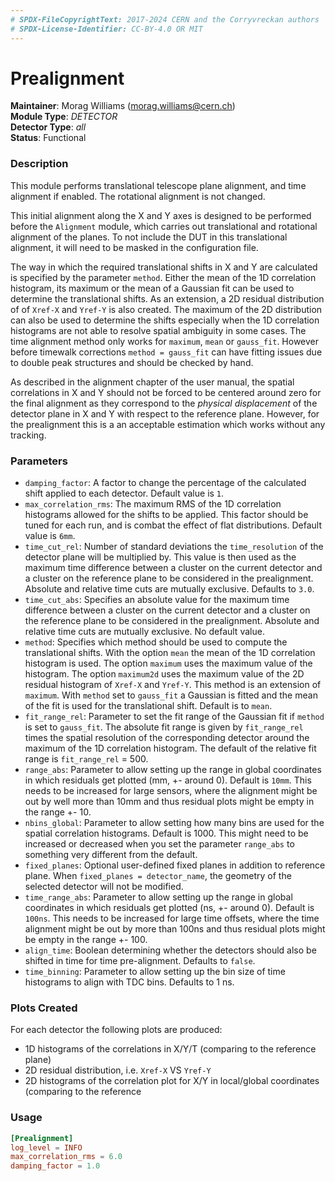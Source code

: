 ```yaml
---
# SPDX-FileCopyrightText: 2017-2024 CERN and the Corryvreckan authors
# SPDX-License-Identifier: CC-BY-4.0 OR MIT
---
```


# Prealignment

**Maintainer**: Morag Williams (<morag.williams@cern.ch>)  
**Module Type**: *DETECTOR*  
**Detector Type**: *all*  
**Status**: Functional  

### Description

This module performs translational telescope plane alignment, and time alignment if enabled. The rotational alignment is not changed.

This initial alignment along the X and Y axes is designed to be performed before the `Alignment` module, which carries out translational and rotational alignment of the planes. To not include the DUT in this translational alignment, it will need to be masked in the configuration file.

The way in which the required translational shifts in X and Y are calculated is specified by the parameter `method`.
Either the mean of the 1D correlation histogram, its maximum or the mean of a Gaussian fit can be used to determine the translational shifts. As an extension, a 2D residual distribution of of `Xref-X` and `Yref-Y` is also created. The maximum of the 2D distribution can also be used to determine the shifts especially when the 1D correlation histograms are not able to resolve spatial ambiguity in some cases.
The time alignment method only works for `maximum`, `mean` or `gauss_fit`. However before timewalk corrections `method = gauss_fit` can have fitting issues due to double peak structures and should be checked by hand.

As described in the alignment chapter of the user manual, the spatial correlations in X and Y should not be forced to be centered around zero for the final alignment as they correspond to the *physical displacement* of the detector plane in X and Y with respect to the reference plane.
However, for the prealignment this is a an acceptable estimation which works without any tracking.

### Parameters

* `damping_factor`: A factor to change the percentage of the calculated shift applied to each detector. Default value is `1`.
* `max_correlation_rms`: The maximum RMS of the 1D correlation histograms allowed for the shifts to be applied. This factor should be tuned for each run, and is combat the effect of flat distributions. Default value is `6mm`.
* `time_cut_rel`: Number of standard deviations the `time_resolution` of the detector plane will be multiplied by. This value is then used as the maximum time difference between a cluster on the current detector and a cluster on the reference plane to be considered in the prealignment. Absolute and relative time cuts are mutually exclusive. Defaults to `3.0`.
* `time_cut_abs`: Specifies an absolute value for the maximum time difference between a cluster on the current detector and a cluster on the reference plane to be considered in the prealignment. Absolute and relative time cuts are mutually exclusive. No default value.
* `method`: Specifies which method should be used to compute the translational shifts. With the option `mean` the mean of the 1D correlation histogram is used. The option `maximum` uses the maximum value of the histogram. The option `maximum2d` uses the maximum value of the 2D residual histogram of `Xref-X` and `Yref-Y`. This method is an extension of `maximum`. With `method` set to `gauss_fit` a Gaussian is fitted and the mean of the fit is used for the translational shift. Default is to `mean`.
* `fit_range_rel`: Parameter to set the fit range of the Gaussian fit if `method` is set to `gauss_fit`. The absolute fit range is given by `fit_range_rel` times the spatial resolution of the corresponding detector around the maximum of the 1D correlation histogram. The default of the relative fit range is `fit_range_rel` = 500.
* `range_abs`: Parameter to allow setting up the range in global coordinates in which residuals get plotted (mm, +- around 0). Default is `10mm`. This needs to be increased for large sensors, where the alignment might be out by well more than 10mm and thus residual plots might be empty in the range +- 10.
* `nbins_global`: Parameter to allow setting how many bins are used for the spatial correlation histograms. Default is 1000. This might need to be increased or decreased when you set the parameter `range_abs` to something very different from the default.
* `fixed_planes`: Optional user-defined fixed planes in addition to reference plane. When `fixed_planes = detector_name`, the geometry of the selected detector will not be modified.
* `time_range_abs`: Parameter to allow setting up the range in global coordinates in which residuals get plotted (ns, +- around 0). Default is `100ns`. This needs to be increased for large time offsets, where the time alignment might be out by more than 100ns and thus residual plots might be empty in the range +- 100.
* `align_time`: Boolean determining whether the detectors should also be shifted in time for time pre-alignment. Defaults to `false`.
* `time_binning`: Parameter to allow setting up the bin size of time histograms to align with TDC bins. Defaults to 1 ns.

### Plots Created

For each detector the following plots are produced:

* 1D histograms of the correlations in X/Y/T (comparing to the reference plane)
* 2D residual distribution, i.e. `Xref-X` VS `Yref-Y`
* 2D histograms of the correlation plot for X/Y in local/global coordinates (comparing to the reference

### Usage

```toml
[Prealignment]
log_level = INFO
max_correlation_rms = 6.0
damping_factor = 1.0
```
